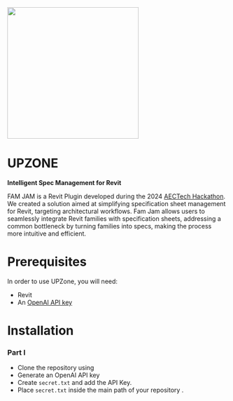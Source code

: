 <img src="https://github.com/ssajedi/FAM-JAM/blob/main/assets/Logo.png" width="300">


# UPZONE
**Intelligent Spec Management for Revit**

FAM JAM is a Revit Plugin developed during the 2024 [AECTech Hackathon](https://www.aectech.us/la-event). We created a solution aimed at simplifying specification sheet management for Revit, targeting architectural workflows. Fam Jam allows users to seamlessly integrate Revit families with specification sheets, addressing a common bottleneck by turning families into specs, making the process more intuitive and efficient. 

# Prerequisites
In order to use UPZone, you will need:
* Revit
* An [OpenAI API key](https://platform.openai.com/)
  
# Installation

### Part I
* Clone the repository using <git>
* Generate an OpenAI API key
* Create `secret.txt` and add the API Key.
* Place `secret.txt` inside the main path of your repository . 

